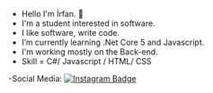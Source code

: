 - Hello I'm İrfan. 👋
- I'm a student interested in software.
- I like software, write code.  
- I’m currently learning .Net Core 5 and Javascript.
- I'm working mostly on the Back-end.
- Skill =  C#/ Javascript / HTML/ CSS

-Social Media: [![Instagram Badge](https://img.shields.io/badge/-Instagram-C13584?style=flat-quare&labelColor=C13584&logo=instagram&logoColor=white&link=link)](https://www.instagram.com/irfn_ak47/)


<!---
irfanKeles/irfanKeles is a ✨ special ✨ repository because its `README.md` (this file) appears on your GitHub profile.
You can click the Preview link to take a look at your changes.
--->
